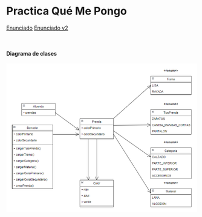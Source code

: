 # Practica Qué Me Pongo

[Enunciado](https://docs.google.com/document/d/1k1f-9AuIohlBGB2soSNePJ6jLxM37_tZeSD-hW_esIQ/edit#heading=h.uyku9mnteh0t)
[Enunciado v2](https://docs.google.com/document/d/10j6XB9zIhl5xox2xBEDEFsgPmueHMkyvLSHcLxl_27Y/edit#heading=h.uyku9mnteh0t)

</br>

#### Diagrama de clases


![diagrama](diagrama.PNG)




